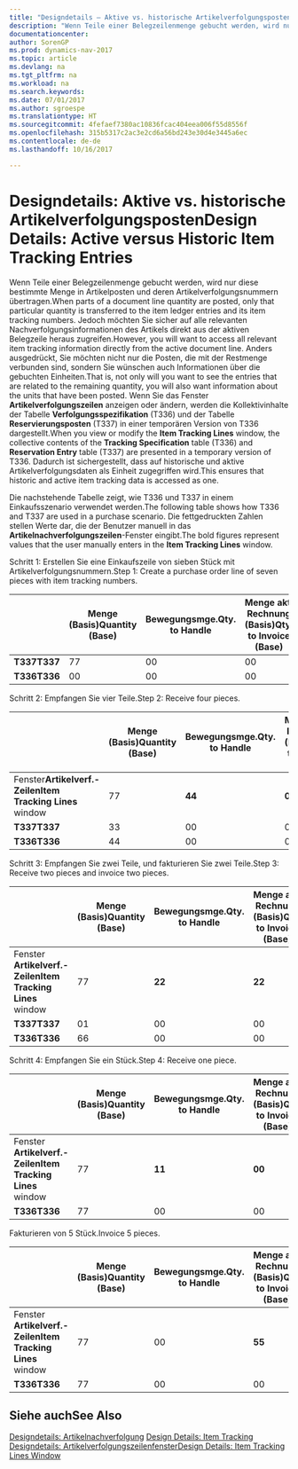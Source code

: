 ```yaml
---
title: "Designdetails – Aktive vs. historische Artikelverfolgungsposten"
description: "Wenn Teile einer Belegzeilenmenge gebucht werden, wird nur diese bestimmte Menge in Artikelposten und deren Artikelverfolgungsnummern übertragen. Jedoch möchten Sie sicher auf alle relevanten Nachverfolgungsinformationen des Artikels direkt aus der aktiven Belegzeile heraus zugreifen. Anders ausgedrückt, Sie möchten nicht nur die Posten, die mit der Restmenge verbunden sind, sondern Sie wünschen auch Informationen über die gebuchten Einheiten. Wenn Sie das Fenster **Artikelverfolgungszeilen** anzeigen oder ändern, werden die Kollektivinhalte der Tabelle **Verfolgungsspezifikation** (T336) und der Tabelle **Reservierungsposten** (T337) in einer temporären Version von T336 dargestellt. Dadurch ist sichergestellt, dass auf historische und aktive Artikelverfolgungsdaten als Einheit zugegriffen wird."
documentationcenter: 
author: SorenGP
ms.prod: dynamics-nav-2017
ms.topic: article
ms.devlang: na
ms.tgt_pltfrm: na
ms.workload: na
ms.search.keywords: 
ms.date: 07/01/2017
ms.author: sgroespe
ms.translationtype: HT
ms.sourcegitcommit: 4fefaef7380ac10836fcac404eea006f55d8556f
ms.openlocfilehash: 315b5317c2ac3e2cd6a56bd243e30d4e3445a6ec
ms.contentlocale: de-de
ms.lasthandoff: 10/16/2017

---
```

# <a name="design-details-active-versus-historic-item-tracking-entries"></a><span data-ttu-id="282ff-107">Designdetails: Aktive vs. historische Artikelverfolgungsposten</span><span class="sxs-lookup"><span data-stu-id="282ff-107">Design Details: Active versus Historic Item Tracking Entries</span></span>
<span data-ttu-id="282ff-108">Wenn Teile einer Belegzeilenmenge gebucht werden, wird nur diese bestimmte Menge in Artikelposten und deren Artikelverfolgungsnummern übertragen.</span><span class="sxs-lookup"><span data-stu-id="282ff-108">When parts of a document line quantity are posted, only that particular quantity is transferred to the item ledger entries and its item tracking numbers.</span></span> <span data-ttu-id="282ff-109">Jedoch möchten Sie sicher auf alle relevanten Nachverfolgungsinformationen des Artikels direkt aus der aktiven Belegzeile heraus zugreifen.</span><span class="sxs-lookup"><span data-stu-id="282ff-109">However, you will want to access all relevant item tracking information directly from the active document line.</span></span> <span data-ttu-id="282ff-110">Anders ausgedrückt, Sie möchten nicht nur die Posten, die mit der Restmenge verbunden sind, sondern Sie wünschen auch Informationen über die gebuchten Einheiten.</span><span class="sxs-lookup"><span data-stu-id="282ff-110">That is, not only will you want to see the entries that are related to the remaining quantity, you will also want information about the units that have been posted.</span></span> <span data-ttu-id="282ff-111">Wenn Sie das Fenster **Artikelverfolgungszeilen** anzeigen oder ändern, werden die Kollektivinhalte der Tabelle **Verfolgungsspezifikation** (T336) und der Tabelle **Reservierungsposten** (T337) in einer temporären Version von T336 dargestellt.</span><span class="sxs-lookup"><span data-stu-id="282ff-111">When you view or modify the **Item Tracking Lines** window, the collective contents of the **Tracking Specification** table (T336) and **Reservation Entry** table (T337) are presented in a temporary version of T336.</span></span> <span data-ttu-id="282ff-112">Dadurch ist sichergestellt, dass auf historische und aktive Artikelverfolgungsdaten als Einheit zugegriffen wird.</span><span class="sxs-lookup"><span data-stu-id="282ff-112">This ensures that historic and active item tracking data is accessed as one.</span></span>  

 <span data-ttu-id="282ff-113">Die nachstehende Tabelle zeigt, wie T336 und T337 in einem Einkaufsszenario verwendet werden.</span><span class="sxs-lookup"><span data-stu-id="282ff-113">The following table shows how T336 and T337 are used in a purchase scenario.</span></span> <span data-ttu-id="282ff-114">Die fettgedruckten Zahlen stellen Werte dar, die der Benutzer manuell in das **Artikelnachverfolgungszeilen**-Fenster eingibt.</span><span class="sxs-lookup"><span data-stu-id="282ff-114">The bold figures represent values that the user manually enters in the **Item Tracking Lines** window.</span></span>  

 <span data-ttu-id="282ff-115">Schritt 1: Erstellen Sie eine Einkaufszeile von sieben Stück mit Artikelverfolgungsnummern.</span><span class="sxs-lookup"><span data-stu-id="282ff-115">Step 1: Create a purchase order line of seven pieces with item tracking numbers.</span></span>  

||<span data-ttu-id="282ff-116">**Menge (Basis)**</span><span class="sxs-lookup"><span data-stu-id="282ff-116">**Quantity (Base)**</span></span>|<span data-ttu-id="282ff-117">**Bewegungsmge.**</span><span class="sxs-lookup"><span data-stu-id="282ff-117">**Qty. to Handle**</span></span>|<span data-ttu-id="282ff-118">**Menge akt. Rechnung (Basis)**</span><span class="sxs-lookup"><span data-stu-id="282ff-118">**Qty. to Invoice (Base)**</span></span>|<span data-ttu-id="282ff-119">**Geb. Bewegungsmenge (Basis)**</span><span class="sxs-lookup"><span data-stu-id="282ff-119">**Quantity Handled (Base)**</span></span>|<span data-ttu-id="282ff-120">**Bereits berech. Menge (Basis)**</span><span class="sxs-lookup"><span data-stu-id="282ff-120">**Quantity Invoiced (Base)**</span></span>|  
|-|----------------------------------------------|--------------------------------------------|------------------------------------------------------|-------------------------------------------------------|--------------------------------------------------------|  
|<span data-ttu-id="282ff-121">**T337**</span><span class="sxs-lookup"><span data-stu-id="282ff-121">**T337**</span></span>|<span data-ttu-id="282ff-122">7</span><span class="sxs-lookup"><span data-stu-id="282ff-122">7</span></span>|<span data-ttu-id="282ff-123">0</span><span class="sxs-lookup"><span data-stu-id="282ff-123">0</span></span>|<span data-ttu-id="282ff-124">0</span><span class="sxs-lookup"><span data-stu-id="282ff-124">0</span></span>|<span data-ttu-id="282ff-125">0</span><span class="sxs-lookup"><span data-stu-id="282ff-125">0</span></span>|<span data-ttu-id="282ff-126">0</span><span class="sxs-lookup"><span data-stu-id="282ff-126">0</span></span>|  
|<span data-ttu-id="282ff-127">**T336**</span><span class="sxs-lookup"><span data-stu-id="282ff-127">**T336**</span></span>|<span data-ttu-id="282ff-128">0</span><span class="sxs-lookup"><span data-stu-id="282ff-128">0</span></span>|<span data-ttu-id="282ff-129">0</span><span class="sxs-lookup"><span data-stu-id="282ff-129">0</span></span>|<span data-ttu-id="282ff-130">0</span><span class="sxs-lookup"><span data-stu-id="282ff-130">0</span></span>|<span data-ttu-id="282ff-131">0</span><span class="sxs-lookup"><span data-stu-id="282ff-131">0</span></span>|<span data-ttu-id="282ff-132">0</span><span class="sxs-lookup"><span data-stu-id="282ff-132">0</span></span>|  

 <span data-ttu-id="282ff-133">Schritt 2: Empfangen Sie vier Teile.</span><span class="sxs-lookup"><span data-stu-id="282ff-133">Step 2: Receive four pieces.</span></span>  

||<span data-ttu-id="282ff-134">**Menge (Basis)**</span><span class="sxs-lookup"><span data-stu-id="282ff-134">**Quantity (Base)**</span></span>|<span data-ttu-id="282ff-135">**Bewegungsmge.**</span><span class="sxs-lookup"><span data-stu-id="282ff-135">**Qty. to Handle**</span></span>|<span data-ttu-id="282ff-136">**Menge akt. Rechnung (Basis)**</span><span class="sxs-lookup"><span data-stu-id="282ff-136">**Qty. to Invoice (Base)**</span></span>|<span data-ttu-id="282ff-137">**Geb. Bewegungsmenge (Basis)**</span><span class="sxs-lookup"><span data-stu-id="282ff-137">**Quantity Handled (Base)**</span></span>|<span data-ttu-id="282ff-138">**Bereits berech. Menge (Basis)**</span><span class="sxs-lookup"><span data-stu-id="282ff-138">**Quantity Invoiced (Base)**</span></span>|  
|-|----------------------------------------------|--------------------------------------------|------------------------------------------------------|-------------------------------------------------------|--------------------------------------------------------|  
|<span data-ttu-id="282ff-139">Fenster**Artikelverf.-Zeilen**</span><span class="sxs-lookup"><span data-stu-id="282ff-139">**Item Tracking Lines** window</span></span>|<span data-ttu-id="282ff-140">7</span><span class="sxs-lookup"><span data-stu-id="282ff-140">7</span></span>|<span data-ttu-id="282ff-141">**4**</span><span class="sxs-lookup"><span data-stu-id="282ff-141">**4**</span></span>|<span data-ttu-id="282ff-142">**0**</span><span class="sxs-lookup"><span data-stu-id="282ff-142">**0**</span></span>|<span data-ttu-id="282ff-143">0</span><span class="sxs-lookup"><span data-stu-id="282ff-143">0</span></span>|<span data-ttu-id="282ff-144">0</span><span class="sxs-lookup"><span data-stu-id="282ff-144">0</span></span>|  
|<span data-ttu-id="282ff-145">**T337**</span><span class="sxs-lookup"><span data-stu-id="282ff-145">**T337**</span></span>|<span data-ttu-id="282ff-146">3</span><span class="sxs-lookup"><span data-stu-id="282ff-146">3</span></span>|<span data-ttu-id="282ff-147">0</span><span class="sxs-lookup"><span data-stu-id="282ff-147">0</span></span>|<span data-ttu-id="282ff-148">0</span><span class="sxs-lookup"><span data-stu-id="282ff-148">0</span></span>|<span data-ttu-id="282ff-149">0</span><span class="sxs-lookup"><span data-stu-id="282ff-149">0</span></span>|<span data-ttu-id="282ff-150">0</span><span class="sxs-lookup"><span data-stu-id="282ff-150">0</span></span>|  
|<span data-ttu-id="282ff-151">**T336**</span><span class="sxs-lookup"><span data-stu-id="282ff-151">**T336**</span></span>|<span data-ttu-id="282ff-152">4</span><span class="sxs-lookup"><span data-stu-id="282ff-152">4</span></span>|<span data-ttu-id="282ff-153">0</span><span class="sxs-lookup"><span data-stu-id="282ff-153">0</span></span>|<span data-ttu-id="282ff-154">0</span><span class="sxs-lookup"><span data-stu-id="282ff-154">0</span></span>|<span data-ttu-id="282ff-155">4</span><span class="sxs-lookup"><span data-stu-id="282ff-155">4</span></span>|<span data-ttu-id="282ff-156">0</span><span class="sxs-lookup"><span data-stu-id="282ff-156">0</span></span>|  

 <span data-ttu-id="282ff-157">Schritt 3: Empfangen Sie zwei Teile, und fakturieren Sie zwei Teile.</span><span class="sxs-lookup"><span data-stu-id="282ff-157">Step 3: Receive two pieces and invoice two pieces.</span></span>  

||<span data-ttu-id="282ff-158">**Menge (Basis)**</span><span class="sxs-lookup"><span data-stu-id="282ff-158">**Quantity (Base)**</span></span>|<span data-ttu-id="282ff-159">**Bewegungsmge.**</span><span class="sxs-lookup"><span data-stu-id="282ff-159">**Qty. to Handle**</span></span>|<span data-ttu-id="282ff-160">**Menge akt. Rechnung (Basis)**</span><span class="sxs-lookup"><span data-stu-id="282ff-160">**Qty. to Invoice (Base)**</span></span>|<span data-ttu-id="282ff-161">**Geb. Bewegungsmenge (Basis)**</span><span class="sxs-lookup"><span data-stu-id="282ff-161">**Quantity Handled (Base)**</span></span>|<span data-ttu-id="282ff-162">**Bereits berech. Menge (Basis)**</span><span class="sxs-lookup"><span data-stu-id="282ff-162">**Quantity Invoiced (Base)**</span></span>|  
|-|----------------------------------------------|--------------------------------------------|------------------------------------------------------|-------------------------------------------------------|--------------------------------------------------------|  
|<span data-ttu-id="282ff-163">Fenster **Artikelverf.-Zeilen**</span><span class="sxs-lookup"><span data-stu-id="282ff-163">**Item Tracking Lines** window</span></span>|<span data-ttu-id="282ff-164">7</span><span class="sxs-lookup"><span data-stu-id="282ff-164">7</span></span>|<span data-ttu-id="282ff-165">**2**</span><span class="sxs-lookup"><span data-stu-id="282ff-165">**2**</span></span>|<span data-ttu-id="282ff-166">**2**</span><span class="sxs-lookup"><span data-stu-id="282ff-166">**2**</span></span>|<span data-ttu-id="282ff-167">4</span><span class="sxs-lookup"><span data-stu-id="282ff-167">4</span></span>|<span data-ttu-id="282ff-168">0</span><span class="sxs-lookup"><span data-stu-id="282ff-168">0</span></span>|  
|<span data-ttu-id="282ff-169">**T337**</span><span class="sxs-lookup"><span data-stu-id="282ff-169">**T337**</span></span>|<span data-ttu-id="282ff-170">0</span><span class="sxs-lookup"><span data-stu-id="282ff-170">1</span></span>|<span data-ttu-id="282ff-171">0</span><span class="sxs-lookup"><span data-stu-id="282ff-171">0</span></span>|<span data-ttu-id="282ff-172">0</span><span class="sxs-lookup"><span data-stu-id="282ff-172">0</span></span>|<span data-ttu-id="282ff-173">0</span><span class="sxs-lookup"><span data-stu-id="282ff-173">0</span></span>|<span data-ttu-id="282ff-174">0</span><span class="sxs-lookup"><span data-stu-id="282ff-174">0</span></span>|  
|<span data-ttu-id="282ff-175">**T336**</span><span class="sxs-lookup"><span data-stu-id="282ff-175">**T336**</span></span>|<span data-ttu-id="282ff-176">6</span><span class="sxs-lookup"><span data-stu-id="282ff-176">6</span></span>|<span data-ttu-id="282ff-177">0</span><span class="sxs-lookup"><span data-stu-id="282ff-177">0</span></span>|<span data-ttu-id="282ff-178">0</span><span class="sxs-lookup"><span data-stu-id="282ff-178">0</span></span>|<span data-ttu-id="282ff-179">6</span><span class="sxs-lookup"><span data-stu-id="282ff-179">6</span></span>|<span data-ttu-id="282ff-180">2</span><span class="sxs-lookup"><span data-stu-id="282ff-180">2</span></span>|  

 <span data-ttu-id="282ff-181">Schritt 4: Empfangen Sie ein Stück.</span><span class="sxs-lookup"><span data-stu-id="282ff-181">Step 4: Receive one piece.</span></span>  

||<span data-ttu-id="282ff-182">**Menge (Basis)**</span><span class="sxs-lookup"><span data-stu-id="282ff-182">**Quantity (Base)**</span></span>|<span data-ttu-id="282ff-183">**Bewegungsmge.**</span><span class="sxs-lookup"><span data-stu-id="282ff-183">**Qty. to Handle**</span></span>|<span data-ttu-id="282ff-184">**Menge akt. Rechnung (Basis)**</span><span class="sxs-lookup"><span data-stu-id="282ff-184">**Qty. to Invoice (Base)**</span></span>|<span data-ttu-id="282ff-185">**Geb. Bewegungsmenge (Basis)**</span><span class="sxs-lookup"><span data-stu-id="282ff-185">**Quantity Handled (Base)**</span></span>|<span data-ttu-id="282ff-186">**Bereits berech. Menge (Basis)**</span><span class="sxs-lookup"><span data-stu-id="282ff-186">**Quantity Invoiced (Base)**</span></span>|  
|-|----------------------------------------------|--------------------------------------------|------------------------------------------------------|-------------------------------------------------------|--------------------------------------------------------|  
|<span data-ttu-id="282ff-187">Fenster **Artikelverf.-Zeilen**</span><span class="sxs-lookup"><span data-stu-id="282ff-187">**Item Tracking Lines** window</span></span>|<span data-ttu-id="282ff-188">7</span><span class="sxs-lookup"><span data-stu-id="282ff-188">7</span></span>|<span data-ttu-id="282ff-189">**1**</span><span class="sxs-lookup"><span data-stu-id="282ff-189">**1**</span></span>|<span data-ttu-id="282ff-190">**0**</span><span class="sxs-lookup"><span data-stu-id="282ff-190">**0**</span></span>|<span data-ttu-id="282ff-191">6</span><span class="sxs-lookup"><span data-stu-id="282ff-191">6</span></span>|<span data-ttu-id="282ff-192">2</span><span class="sxs-lookup"><span data-stu-id="282ff-192">2</span></span>|  
|<span data-ttu-id="282ff-193">**T336**</span><span class="sxs-lookup"><span data-stu-id="282ff-193">**T336**</span></span>|<span data-ttu-id="282ff-194">7</span><span class="sxs-lookup"><span data-stu-id="282ff-194">7</span></span>|<span data-ttu-id="282ff-195">0</span><span class="sxs-lookup"><span data-stu-id="282ff-195">0</span></span>|<span data-ttu-id="282ff-196">0</span><span class="sxs-lookup"><span data-stu-id="282ff-196">0</span></span>|<span data-ttu-id="282ff-197">7</span><span class="sxs-lookup"><span data-stu-id="282ff-197">7</span></span>|<span data-ttu-id="282ff-198">2</span><span class="sxs-lookup"><span data-stu-id="282ff-198">2</span></span>|  

 <span data-ttu-id="282ff-199">Fakturieren von 5 Stück.</span><span class="sxs-lookup"><span data-stu-id="282ff-199">Invoice 5 pieces.</span></span>  

||<span data-ttu-id="282ff-200">**Menge (Basis)**</span><span class="sxs-lookup"><span data-stu-id="282ff-200">**Quantity (Base)**</span></span>|<span data-ttu-id="282ff-201">**Bewegungsmge.**</span><span class="sxs-lookup"><span data-stu-id="282ff-201">**Qty. to Handle**</span></span>|<span data-ttu-id="282ff-202">**Menge akt. Rechnung (Basis)**</span><span class="sxs-lookup"><span data-stu-id="282ff-202">**Qty. to Invoice (Base)**</span></span>|<span data-ttu-id="282ff-203">**Geb. Bewegungsmenge (Basis)**</span><span class="sxs-lookup"><span data-stu-id="282ff-203">**Quantity Handled (Base)**</span></span>|<span data-ttu-id="282ff-204">**Bereits berech. Menge (Basis)**</span><span class="sxs-lookup"><span data-stu-id="282ff-204">**Quantity Invoiced (Base)**</span></span>|  
|-|----------------------------------------------|--------------------------------------------|------------------------------------------------------|-------------------------------------------------------|--------------------------------------------------------|  
|<span data-ttu-id="282ff-205">Fenster **Artikelverf.-Zeilen**</span><span class="sxs-lookup"><span data-stu-id="282ff-205">**Item Tracking Lines** window</span></span>|<span data-ttu-id="282ff-206">7</span><span class="sxs-lookup"><span data-stu-id="282ff-206">7</span></span>|<span data-ttu-id="282ff-207">0</span><span class="sxs-lookup"><span data-stu-id="282ff-207">0</span></span>|<span data-ttu-id="282ff-208">**5**</span><span class="sxs-lookup"><span data-stu-id="282ff-208">**5**</span></span>|<span data-ttu-id="282ff-209">7</span><span class="sxs-lookup"><span data-stu-id="282ff-209">7</span></span>|<span data-ttu-id="282ff-210">2</span><span class="sxs-lookup"><span data-stu-id="282ff-210">2</span></span>|  
|<span data-ttu-id="282ff-211">**T336**</span><span class="sxs-lookup"><span data-stu-id="282ff-211">**T336**</span></span>|<span data-ttu-id="282ff-212">7</span><span class="sxs-lookup"><span data-stu-id="282ff-212">7</span></span>|<span data-ttu-id="282ff-213">0</span><span class="sxs-lookup"><span data-stu-id="282ff-213">0</span></span>|<span data-ttu-id="282ff-214">0</span><span class="sxs-lookup"><span data-stu-id="282ff-214">0</span></span>|<span data-ttu-id="282ff-215">7</span><span class="sxs-lookup"><span data-stu-id="282ff-215">7</span></span>|<span data-ttu-id="282ff-216">7</span><span class="sxs-lookup"><span data-stu-id="282ff-216">7</span></span>|  

## <a name="see-also"></a><span data-ttu-id="282ff-217">Siehe auch</span><span class="sxs-lookup"><span data-stu-id="282ff-217">See Also</span></span>  
 <span data-ttu-id="282ff-218">[Designdetails: Artikelnachverfolgung](design-details-item-tracking.md) </span><span class="sxs-lookup"><span data-stu-id="282ff-218">[Design Details: Item Tracking](design-details-item-tracking.md) </span></span>  
 [<span data-ttu-id="282ff-219">Designdetails: Artikelverfolgungszeilenfenster</span><span class="sxs-lookup"><span data-stu-id="282ff-219">Design Details: Item Tracking Lines Window</span></span>](design-details-item-tracking-lines-window.md)

